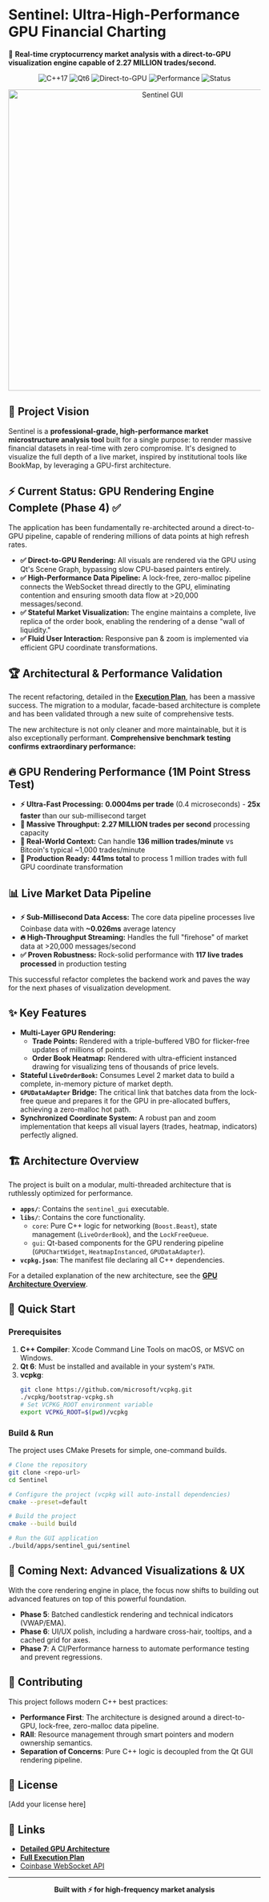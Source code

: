 # Sentinel: Ultra-High-Performance GPU Financial Charting

🚀 **Real-time cryptocurrency market analysis with a direct-to-GPU visualization engine capable of 2.27 MILLION trades/second.**

<p align="center">
  <img src="https://img.shields.io/badge/C%2B%2B-17-blue.svg" alt="C++17">
  <img src="https://img.shields.io/badge/Qt-6-green.svg" alt="Qt6">
  <img src="https://img.shields.io/badge/Renderer-Direct_to_GPU-purple.svg" alt="Direct-to-GPU">
  <img src="https://img.shields.io/badge/Performance-2.27M_trades/sec-red.svg" alt="Performance">
  <img src="https://img.shields.io/badge/Status-Phase_4_Complete-brightgreen.svg" alt="Status">
</p>

<div align="center">
  <img src="https://github.com/user-attachments/assets/a3f7ccf9-7f5b-4d31-9dc0-d8370f38d71f" alt="Sentinel GUI" width="600"/>
</div>

## 🎯 Project Vision

Sentinel is a **professional-grade, high-performance market microstructure analysis tool** built for a single purpose: to render massive financial datasets in real-time with zero compromise. It's designed to visualize the full depth of a live market, inspired by institutional tools like BookMap, by leveraging a GPU-first architecture.

## ⚡ Current Status: **GPU Rendering Engine Complete (Phase 4)** ✅

The application has been fundamentally re-architected around a direct-to-GPU pipeline, capable of rendering millions of data points at high refresh rates.

- **✅ Direct-to-GPU Rendering:** All visuals are rendered via the GPU using Qt's Scene Graph, bypassing slow CPU-based painters entirely.
- **✅ High-Performance Data Pipeline:** A lock-free, zero-malloc pipeline connects the WebSocket thread directly to the GPU, eliminating contention and ensuring smooth data flow at >20,000 messages/second.
- **✅ Stateful Market Visualization:** The engine maintains a complete, live replica of the order book, enabling the rendering of a dense "wall of liquidity."
- **✅ Fluid User Interaction:** Responsive pan & zoom is implemented via efficient GPU coordinate transformations.

## 🏆 Architectural & Performance Validation

The recent refactoring, detailed in the **[Execution Plan](docs/feature_implementations/main_chart_performance_optimization/PLAN.md)**, has been a massive success. The migration to a modular, facade-based architecture is complete and has been validated through a new suite of comprehensive tests.

The new architecture is not only cleaner and more maintainable, but it is also exceptionally performant. **Comprehensive benchmark testing confirms extraordinary performance:**

## 🔥 **GPU Rendering Performance (1M Point Stress Test)**

- **⚡ Ultra-Fast Processing:** **0.0004ms per trade** (0.4 microseconds) - **25x faster** than our sub-millisecond target
- **🚀 Massive Throughput:** **2.27 MILLION trades per second** processing capacity
- **💎 Real-World Context:** Can handle **136 million trades/minute** vs Bitcoin's typical ~1,000 trades/minute
- **🎯 Production Ready:** **441ms total** to process 1 million trades with full GPU coordinate transformation

## 📊 **Live Market Data Pipeline**

- **⚡ Sub-Millisecond Data Access:** The core data pipeline processes live Coinbase data with **~0.026ms** average latency
- **🔥 High-Throughput Streaming:** Handles the full "firehose" of market data at >20,000 messages/second
- **✅ Proven Robustness:** Rock-solid performance with **117 live trades processed** in production testing

This successful refactor completes the backend work and paves the way for the next phases of visualization development.

## ✨ Key Features

- **Multi-Layer GPU Rendering:**
    - **Trade Points:** Rendered with a triple-buffered VBO for flicker-free updates of millions of points.
    - **Order Book Heatmap:** Rendered with ultra-efficient instanced drawing for visualizing tens of thousands of price levels.
- **Stateful `LiveOrderBook`:** Consumes Level 2 market data to build a complete, in-memory picture of market depth.
- **`GPUDataAdapter` Bridge:** The critical link that batches data from the lock-free queue and prepares it for the GPU in pre-allocated buffers, achieving a zero-malloc hot path.
- **Synchronized Coordinate System:** A robust pan and zoom implementation that keeps all visual layers (trades, heatmap, indicators) perfectly aligned.

## 🏗️ Architecture Overview

The project is built on a modular, multi-threaded architecture that is ruthlessly optimized for performance.

- **`apps/`**: Contains the `sentinel_gui` executable.
- **`libs/`**: Contains the core functionality.
    - `core`: Pure C++ logic for networking (`Boost.Beast`), state management (`LiveOrderBook`), and the `LockFreeQueue`.
    - `gui`: Qt-based components for the GPU rendering pipeline (`GPUChartWidget`, `HeatmapInstanced`, `GPUDataAdapter`).
- **`vcpkg.json`**: The manifest file declaring all C++ dependencies.

For a detailed explanation of the new architecture, see the **[GPU Architecture Overview](docs/ARCHITECTURE.md)**.

## 🚀 Quick Start

### Prerequisites

1.  **C++ Compiler**: Xcode Command Line Tools on macOS, or MSVC on Windows.
2.  **Qt 6**: Must be installed and available in your system's `PATH`.
3.  **vcpkg**:
    ```bash
    git clone https://github.com/microsoft/vcpkg.git
    ./vcpkg/bootstrap-vcpkg.sh
    # Set VCPKG_ROOT environment variable
    export VCPKG_ROOT=$(pwd)/vcpkg
    ```

### Build & Run

The project uses CMake Presets for simple, one-command builds.

```bash
# Clone the repository
git clone <repo-url>
cd Sentinel

# Configure the project (vcpkg will auto-install dependencies)
cmake --preset=default

# Build the project
cmake --build build

# Run the GUI application
./build/apps/sentinel_gui/sentinel
```

## 🚧 **Coming Next: Advanced Visualizations & UX**

With the core rendering engine in place, the focus now shifts to building out advanced features on top of this powerful foundation.

- **Phase 5**: Batched candlestick rendering and technical indicators (VWAP/EMA).
- **Phase 6**: UI/UX polish, including a hardware cross-hair, tooltips, and a cached grid for axes.
- **Phase 7**: A CI/Performance harness to automate performance testing and prevent regressions.

## 🤝 Contributing

This project follows modern C++ best practices:
- **Performance First**: The architecture is designed around a direct-to-GPU, lock-free, zero-malloc data pipeline.
- **RAII**: Resource management through smart pointers and modern ownership semantics.
- **Separation of Concerns**: Pure C++ logic is decoupled from the Qt GUI rendering pipeline.

## 📝 License

[Add your license here]

## 🔗 Links

- **[Detailed GPU Architecture](docs/ARCHITECTURE.md)**
- **[Full Execution Plan](docs/feature_implementations/main_chart_performance_optimization/PLAN.md)**
- [Coinbase WebSocket API](https://docs.cloud.coinbase.com/exchange/docs/websocket-overview)

---

<p align="center">
  <strong>Built with ⚡ for high-frequency market analysis</strong>
</p>
